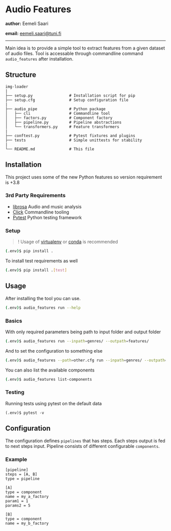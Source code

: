 # Audio Features

**author:** Eemeli Saari

**email:** eemeli.saari@tuni.fi

---

Main idea is to provide a simple tool to extract features from a given dataset of audio files. Tool is accessable through commandline command `audio_features` after installation.

## Structure

```
img-loader
|
├── setup.py                # Installation script for pip
├── setup.cfg               # Setup configuration file
|
├── audio_pipe              # Python package
│   ├── cli                 # Commandline tool
│   ├── factors.py          # Component factory
│   ├── pipeline.py         # Pipeline abstractions
│   └── transformers.py     # Feature transformers
|
├── conftest.py             # Pytest fixtures and plugins
├── tests                   # Simple unittests for stability
|
└── README.md               # This file
```

## Installation

This project uses some of the new Python features so version requirement is +3.8

### 3rd Party Requirements

- [librosa](https://librosa.org/doc/latest/index.html) Audio and music analysis
- [Click](https://click.palletsprojects.com/en/8.0.x/) Commandline tooling
- [Pytest](https://docs.pytest.org/en/6.2.x/) Python testing framework

### Setup

> ! Usage of [virtualenv](https://docs.python.org/3/tutorial/venv.html) or [conda](https://docs.conda.io/en/latest/) is recommended

```bash
(.env)$ pip install .
```

To install test requirements as well

```bash
(.env)$ pip install .[test]
```

## Usage

After installing the tool you can use.

```bash
(.env)$ audio_features run --help
```

### Basics

With only required parameters being path to input folder and output folder

```bash
(.env)$ audio_features run --inpath=genres/ --outpath=features/
```

And to set the configuration to something else

```bash
(.env)$ audio_features --path=other.cfg run --inpath=genres/ --outpath=features/
```

You can also list the available components

```bash
(.env)$ audio_features list-components
```

### Testing

Running tests using pytest on the default data

```
(.env)$ pytest -v
```

## Configuration

The configuration defines `pipelines` that has steps. Each steps output is fed to next steps input. Pipeline consists of different configurable `components`.

### Example

```apacheconf
[pipeline]
steps = [A, B]
type = pipeline

[A]
type = component
name = my_a_factory
param1 = 1
params2 = 5

[B]
type = component
name = my_b_factory
```
